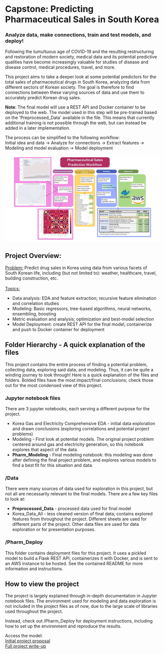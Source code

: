 # Capstone: Predicting Pharmaceutical Sales in South Korea
### Analyze data, make connections, train and test models, and deploy! 

Following the tumultuous age of COVID-19 and the resulting restructuring and restoration of modern society, medical data and its potential predictive qualities have become increasingly valuable for studies of disease and disease control, medical procedures, travel, and more. 

This project aims to take a deeper look at some potential predictors for the total sales of pharmaceutical drugs in South Korea, analyzing data from different sectors of Korean society. The goal is therefore to find connections between these varying sources of data and use them to accurately predict Korean drug sales. 

**Note**: The final model will use a REST API and Docker container to be deployed to the web. The model used in this step will be pre-trained based on the 'Preprocessed_Data' available in the file. This means that currently additional training is not possible through the web, but can instead be added in a later implementation. 

The process can be simplified to the following workflow:
<br>Initial idea and data -> Analyze for connections -> Extract features -> Modeling and model evaluation -> Model deployment
<div>
<img src="Data/capstone_workflow.jpg" width=1000/>
</div>

## Project Overview:
<ins>Problem:</ins> Predict drug sales in Korea using data from various facets of South Korean life, including (but not limited to): weather, healthcare, travel, building construction, etc.
<br><br><ins>Topics:</ins> 
* Data analysis: EDA and feature extraction; recursive feature elimination and correlation studies
* Modeling: Basic regressors, tree-based algorithms, neural networks, ensembling, boosting
* Metric evaluation and analysis; optimization and best-model selection
* Model Deployment: create REST API for the final model, containerize and push to Docker container for deployment

## Folder Hierarchy - A quick explanation of the files
This project contains the entire process of finding a potential problem, collecting data, exploring said data, and modeling. Thus, it can be quite a winding journey to look through! Here is a quick explanation of the files and folders. Bolded files have the most impact/final conclusions; check those out for the most condensed view of this project.

### Jupyter notebook files
There are 3 jupyter notebooks, each serving a different purpose for the project.
* Korea Gas and Electricity Comprehensive EDA - initial data exploration and drawn conclusions (exploring correlations and potential project problems)
* Modeling - First look at potential models. The original project problem centered around gas and electricity generation, so this notebook explores that aspect of the data.
* __Pharm_Modeling__ - Final modeling notebook: this modeling was done after defining the final project problem, and explores various models to find a best fit for this situation and data.

### /Data
There were many sources of data used for exploration in this project, but not all are necessarily relevant to the final models. There are a few key files to look at:
* __Preprocessed_Data__ - processed data used for final model
* Korea_Data_All - less cleaned version of final data; contains explored features from throughout the project. Different sheets are used for different parts of the project.
Other data files are used for data exploration or for presentation purposes.

### /Pharm_Deploy
This folder contains deployment files for this project. It uses a pickled model to build a Flask REST API, containerizes it with Docker, and is sent to an AWS instance to be hosted. See the contained README for more information and instructions.

## How to view the project
The project is largely explained through in-depth documentation in Jupyter notebook files. The environment used for modeling and data exploration is not included in the project files as of now, due to the large scale of libraries used throughout the project.

Instead, check out /Pharm_Deploy for deployment instructions, including how to set up the environment and reproduce the results. 

Access the model: 
<br>[Initial project proposal](https://docs.google.com/document/d/1n_RRZgfwl0WT2p3aCEYIY8RU9nsb2mGosM1jT3U_WT0/edit)
<br>[Full project write-up](https://docs.google.com/document/d/10khUmjzLq3PH_gnmZfJjBF86JT7S8hG7s1BtfL9th5A/edit)


